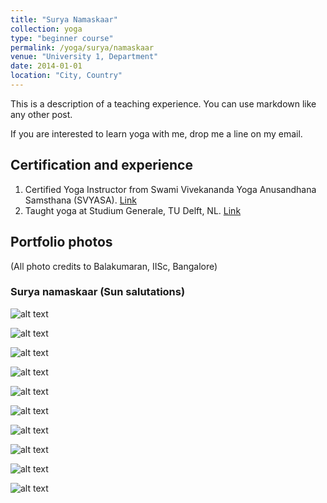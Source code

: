 ```yaml
---
title: "Surya Namaskaar"
collection: yoga
type: "beginner course"
permalink: /yoga/surya/namaskaar
venue: "University 1, Department"
date: 2014-01-01
location: "City, Country"
---
```


This is a description of a teaching experience. You can use markdown like any other post.

If you are interested to learn yoga with me, drop me a line on my email. 

## Certification and experience

1. Certified Yoga Instructor from Swami Vivekananda Yoga Anusandhana Samsthana (SVYASA). [Link](https://svyasa.edu.in/)
2. Taught yoga at Studium Generale, TU Delft, NL. [Link](https://sg.tudelft.nl/weekly-events/yoga-meditation-sessions/)

## Portfolio photos 
(All photo credits to Balakumaran, IISc, Bangalore) 

### Surya namaskaar (Sun salutations)

![alt text](/images/blog_images/yoga_portfolio/IMG_1365.jpg)<br/> 

![alt text](/images/blog_images/yoga_portfolio/IMG_1366.jpg)<br/> 

![alt text](/images/blog_images/yoga_portfolio/IMG_1370.jpg)<br/> 

![alt text](/images/blog_images/yoga_portfolio/IMG_1373.jpg)<br/> 

![alt text](/images/blog_images/yoga_portfolio/IMG_1377.jpg)<br/> 

![alt text](/images/blog_images/yoga_portfolio/IMG_1380.jpg)<br/> 

![alt text](/images/blog_images/yoga_portfolio/IMG_1383.jpg)<br/> 

![alt text](/images/blog_images/yoga_portfolio/IMG_1386.jpg)<br/>

![alt text](/images/blog_images/yoga_portfolio/IMG_1387.jpg)<br/>


![alt text](/images/blog_images/yoga_portfolio/IMG_1389.jpg)<br/>